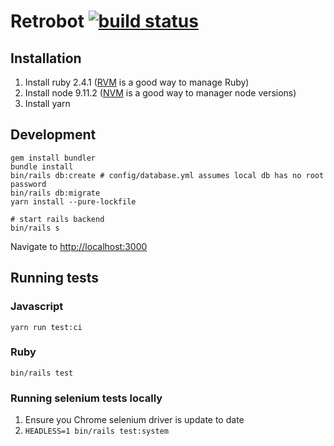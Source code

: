 # Retrobot [![build status](https://travis-ci.org/severest/retrobot.svg?branch=master)](https://travis-ci.org/severest/retrobot)

## Installation

1. Install ruby 2.4.1 ([RVM](http://rvm.io/rvm/install) is a good way to manage Ruby)
2. Install node 9.11.2 ([NVM](https://github.com/nvm-sh/nvm#installing-and-updating) is a good way to manager node versions)
3. Install yarn

## Development

```
gem install bundler
bundle install
bin/rails db:create # config/database.yml assumes local db has no root password
bin/rails db:migrate
yarn install --pure-lockfile

# start rails backend
bin/rails s
```

Navigate to <http://localhost:3000>

## Running tests

### Javascript

```
yarn run test:ci
```

### Ruby

```
bin/rails test
```

### Running selenium tests locally

1. Ensure you Chrome selenium driver is update to date
3. `HEADLESS=1 bin/rails test:system`

